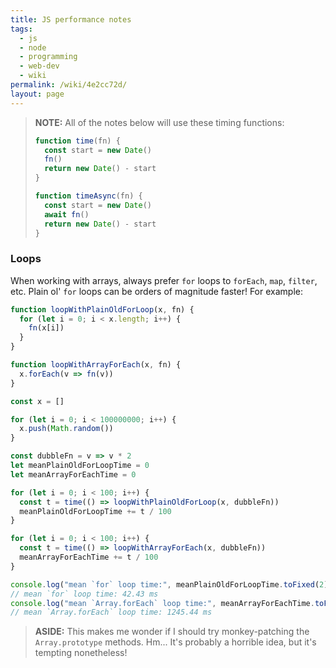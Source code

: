 ```yaml
---
title: JS performance notes
tags:
  - js
  - node
  - programming
  - web-dev
  - wiki
permalink: /wiki/4e2cc72d/
layout: page
---
```


> **NOTE:** All of the notes below will use these timing functions:
>
> ```js
> function time(fn) {
>   const start = new Date()
>   fn()
>   return new Date() - start
> }
>
> function timeAsync(fn) {
>   const start = new Date()
>   await fn()
>   return new Date() - start
> }
> ```

### Loops

When working with arrays, always prefer `for` loops to `forEach`, `map`, `filter`, etc. Plain ol' `for` loops can be orders of magnitude faster! For example:

```js
function loopWithPlainOldForLoop(x, fn) {
  for (let i = 0; i < x.length; i++) {
    fn(x[i])
  }
}

function loopWithArrayForEach(x, fn) {
  x.forEach(v => fn(v))
}

const x = []

for (let i = 0; i < 100000000; i++) {
  x.push(Math.random())
}

const dubbleFn = v => v * 2
let meanPlainOldForLoopTime = 0
let meanArrayForEachTime = 0

for (let i = 0; i < 100; i++) {
  const t = time(() => loopWithPlainOldForLoop(x, dubbleFn))
  meanPlainOldForLoopTime += t / 100
}

for (let i = 0; i < 100; i++) {
  const t = time(() => loopWithArrayForEach(x, dubbleFn))
  meanArrayForEachTime += t / 100
}

console.log("mean `for` loop time:", meanPlainOldForLoopTime.toFixed(2), "ms")
// mean `for` loop time: 42.43 ms
console.log("mean `Array.forEach` loop time:", meanArrayForEachTime.toFixed(2), "ms")
// mean `Array.forEach` loop time: 1245.44 ms
```

> **ASIDE:** This makes me wonder if I should try monkey-patching the `Array.prototype` methods. Hm... It's probably a horrible idea, but it's tempting nonetheless!
